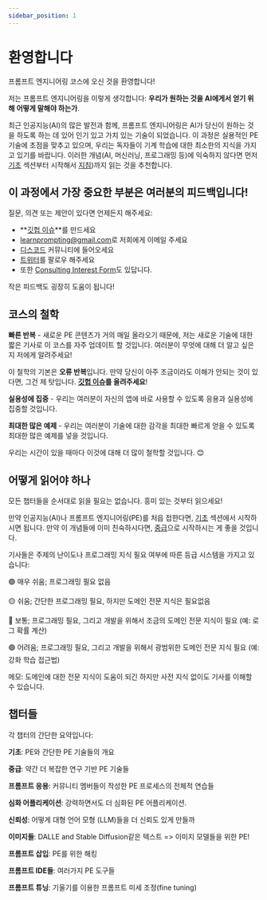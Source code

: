 ```yaml
---
sidebar_position: 1
---
```

# 환영합니다

프롬프트 엔지니어링 코스에 오신 것을 환영합니다!

저는 프롬프트 엔지니어링을 이렇게 생각합니다: **우리가 원하는 것을 AI에게서 얻기 위해 어떻게 말해야 하는가**.

최근 인공지능(AI)의 많은 발전과 함께,
프롬프트 엔지니어링은 AI가 당신이 원하는 것을 하도록 하는 데 있어 인기 있고 가치 있는 기술이 되었습니다.
이 과정은 실용적인 PE 기술에 초점을 맞추고 있으며, 우리는 독자들이 기계 학습에 대한 최소한의 지식을 가지고 있기를 바랍니다. 이러한 개념(AI, 머신러닝, 프로그래밍 등)에 익숙하지 않다면 먼저 [기초](https://learnprompting.org/docs/category/-basics) 섹션부터 시작해서 [지침](https://learnprompting.org/docs/basics/intro))까지 읽는 것을 추천합니다.



## 이 과정에서 가장 중요한 부분은 여러분의 피드백입니다!
질문, 의견 또는 제안이 있다면 언제든지 해주세요:
  - **[깃헙 이슈](https://github.com/trigaten/Learn_Prompting/issues/new/choose)**를 만드세요
  - [learnprompting@gmail.com](mailto:learnprompting@gmail.com)로 저희에게 이메일 주세요
  - [디스코드](https://learnprompting.org/discord) 커뮤니티에 들어오세요
  - [트위터](https://twitter.com/learnprompting)를 팔로우 해주세요
  - 또한 [Consulting Interest Form](https://learnprompting.org/consulting)도 있답니다.

작은 피드백도 굉장히 도움이 됩니다!

## 코스의 철학

**빠른 반복** - 새로운 PE 콘텐츠가 거의 매일 올라오기 때문에,
저는 새로운 기술에 대한 짧은 기사로 이 코스를 자주 업데이트 할 것입니다.
여러분이 무엇에 대해 더 알고 싶은지 저에게 알려주세요!


이 철학의 기본은 **오류 반복**입니다. 만약 당신이 아주 조금이라도 이해가 안되는 것이 있다면, 그건 제 탓입니다. **[깃헙 이슈](https://github.com/trigaten/Learn_Prompting/issues/new/choose)를 올려주세요**!

**실용성에 집중** - 우리는 여러분이 자신의 앱에 바로 사용할 수 있도록 응용과 실용성에 집중할 것입니다.


**최대한 많은 예제** - 우리는 여러분이 기술에 대한 감각을 최대한 빠르게 얻을 수 있도록 최대한 많은 예제를 넣을 것입니다.

우리는 시간이 있을 때마다 이것에 대해 더 많이 철학할 것입니다. 😊

## 어떻게 읽어야 하나

모든 챕터들을 순서대로 읽을 필요는 없습니다. 흥미 있는 것부터 읽으세요!

만약 인공지능(AI)나 프롬프트 엔지니어링(PE)를 처읍 접한다면, [기초](https://learnprompting.org/docs/category/-basics) 섹션에서 시작하시면 됩니다. 만약 이 개념들에 이미 친숙하시다면,
[중급](https://learnprompting.org/docs/category/%EF%B8%8F-intermediate)으로 시작하시는 게 좋을 것입니다.

기사들은 주제의 난이도나 프로그래밍 지식 필요 여부에 따른 등급 시스템을 가지고 있습니다:

🟢 매우 쉬움; 프로그래밍 필요 없음

🟡 쉬움; 간단한 프로그래밍 필요, 하지만 도메인 전문 지식은 필요없음

🔴 보통; 프로그래밍 필요, 그리고 개발을 위해서 조금의 도메인 전문 지식이 필요 (예: 로그 확률 계산)

🟣 어려움; 프로그래밍 필요, 그리고 개발을 위해서 광범위한 도메인 전문 지식 필요 (예: 강화 학습 접근법)

메모: 도메인에 대한 전문 지식이 도움이 되긴 하지만 사전 지식 없이도 기사를 이해할 수 있습니다.

## 챕터들

각 챕터의 간단한 요약입니다:


**기초**: PE와 간단한 PE 기술들의 개요

**중급**: 약간 더 복잡한 연구 기반 PE 기술들

**프롬프트 응용**: 커뮤니티 멤버들이 작성한 PE 프로세스의 전체적 연습들

**심화 어플리케이션**: 강력하면서도 더 심화된 PE 어플리케이션.

**신뢰성**: 어떻게 대형 언어 모형 (LLM)들을 더 신뢰도 있게 만들까

**이미지들**: DALLE and Stable Diffusion같은 텍스트 => 이미지 모델들을 위한 PE!

**프롬프트 삽입**: PE를 위한 해킹

**프롬프트 IDE들**: 여러가지 PE 도구들

**프롬프트 튜닝**: 기울기를 이용한 프롬프트 미세 조정(fine tuning)